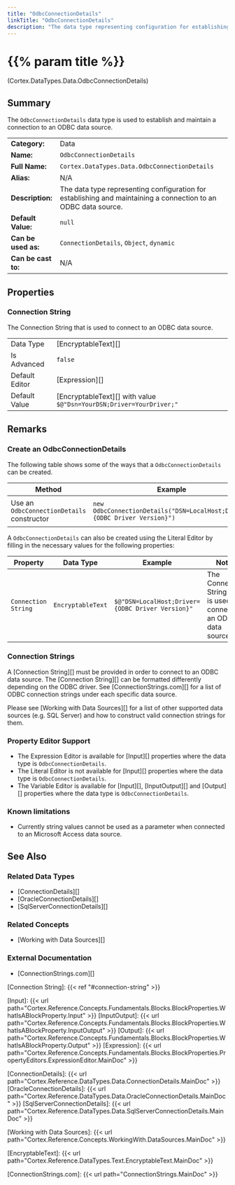 ```yaml
---
title: "OdbcConnectionDetails"
linkTitle: "OdbcConnectionDetails"
description: "The data type representing configuration for establishing and maintaining a connection to an ODBC data source."
---
```


# {{% param title %}}

<p class="namespace">(Cortex.DataTypes.Data.OdbcConnectionDetails)</p>

## Summary

The `OdbcConnectionDetails` data type is used to establish and maintain a connection to an ODBC data source.

| | |
|-|-|
| **Category:**          | Data |
| **Name:**              | `OdbcConnectionDetails` |
| **Full Name:**         | `Cortex.DataTypes.Data.OdbcConnectionDetails` |
| **Alias:**             | N/A |
| **Description:**       | The data type representing configuration for establishing and maintaining a connection to an ODBC data source.  |
| **Default Value:**     | `null` |
| **Can be used as:**    | `ConnectionDetails`, `Object`, `dynamic` |
| **Can be cast to:**    | N/A |

## Properties

### Connection String

The Connection String that is used to connect to an ODBC data source.

| | |
|--------------------|---------------------------|
| Data Type | [EncryptableText][] |
| Is Advanced | `false` |
| Default Editor | [Expression][] |
| Default Value | [EncryptableText][] with value `$@"Dsn=YourDSN;Driver=YourDriver;"` |

## Remarks

### Create an OdbcConnectionDetails

The following table shows some of the ways that a `OdbcConnectionDetails` can be created.

| Method | Example | Result | Editor&nbsp;Support | Notes |
|-|-|-|-|-|
| Use an `OdbcConnectionDetails` constructor | `new OdbcConnectionDetails("DSN=LocalHost;Driver={ODBC Driver Version}")` | `{"ConnectionString": "DSN=LocalHost;Driver={ODBC Driver Version}"}` | Expression |  |

A `OdbcConnectionDetails` can also be created using the Literal Editor by filling in the necessary values for the following properties:

| Property | Data Type | Example | Notes |
|-|-|-|-|
| `Connection String`| `EncryptableText`| `$@"DSN=LocalHost;Driver={ODBC Driver Version}"` | The Connection String that is used to connect to an ODBC data source. |

### Connection Strings

A [Connection String][] must be provided in order to connect to an ODBC data source. The [Connection String][] can be formatted differently depending on the ODBC driver. See [ConnectionStrings.com][] for a list of ODBC connection strings under each specific data source.

Please see [Working with Data Sources][] for a list of other supported data sources (e.g. SQL Server) and how to construct valid connection strings for them.

### Property Editor Support

* The Expression Editor is available for [Input][] properties where the data type is `OdbcConnectionDetails`.
* The Literal Editor is not available for [Input][] properties where the data type is `OdbcConnectionDetails`.
* The Variable Editor is available for [Input][], [InputOutput][] and [Output][] properties where the data type is `OdbcConnectionDetails`.

### Known limitations

* Currently string values cannot be used as a parameter when connected to an Microsoft Access data source.

## See Also

### Related Data Types

* [ConnectionDetails][]
* [OracleConnectionDetails][]
* [SqlServerConnectionDetails][]

### Related Concepts

* [Working with Data Sources][]

### External Documentation

* [ConnectionStrings.com][]

[Connection String]: {{< ref "#connection-string" >}}

[Input]: {{< url path="Cortex.Reference.Concepts.Fundamentals.Blocks.BlockProperties.WhatIsABlockProperty.Input" >}}
[InputOutput]: {{< url path="Cortex.Reference.Concepts.Fundamentals.Blocks.BlockProperties.WhatIsABlockProperty.InputOutput" >}}
[Output]: {{< url path="Cortex.Reference.Concepts.Fundamentals.Blocks.BlockProperties.WhatIsABlockProperty.Output" >}}
[Expression]: {{< url path="Cortex.Reference.Concepts.Fundamentals.Blocks.BlockProperties.PropertyEditors.ExpressionEditor.MainDoc" >}}

[ConnectionDetails]: {{< url path="Cortex.Reference.DataTypes.Data.ConnectionDetails.MainDoc" >}}
[OracleConnectionDetails]: {{< url path="Cortex.Reference.DataTypes.Data.OracleConnectionDetails.MainDoc" >}}
[SqlServerConnectionDetails]: {{< url path="Cortex.Reference.DataTypes.Data.SqlServerConnectionDetails.MainDoc" >}}

[Working with Data Sources]: {{< url path="Cortex.Reference.Concepts.WorkingWith.DataSources.MainDoc" >}}

[EncryptableText]: {{< url path="Cortex.Reference.DataTypes.Text.EncryptableText.MainDoc" >}}

[ConnectionStrings.com]: {{< url path="ConnectionStrings.MainDoc" >}}
